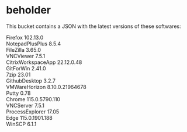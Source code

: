 # beholder
This bucket contains a JSON with the latest versions of these softwares:

Firefox            102.13.0         
NotepadPlusPlus    8.5.4            
FileZilla          3.65.0           
VNCViewer          7.5.1            
CitrixWorkspaceApp 22.12.0.48       
GitForWin          2.41.0           
7zip               23.01            
GithubDesktop      3.2.7            
VMWareHorizon      8.10.0.21964678  
Putty              0.78             
Chrome             115.0.5790.110   
VNCServer          7.5.1            
ProcessExplorer    17.05            
Edge               115.0.1901.188   
WinSCP             6.1.1            



